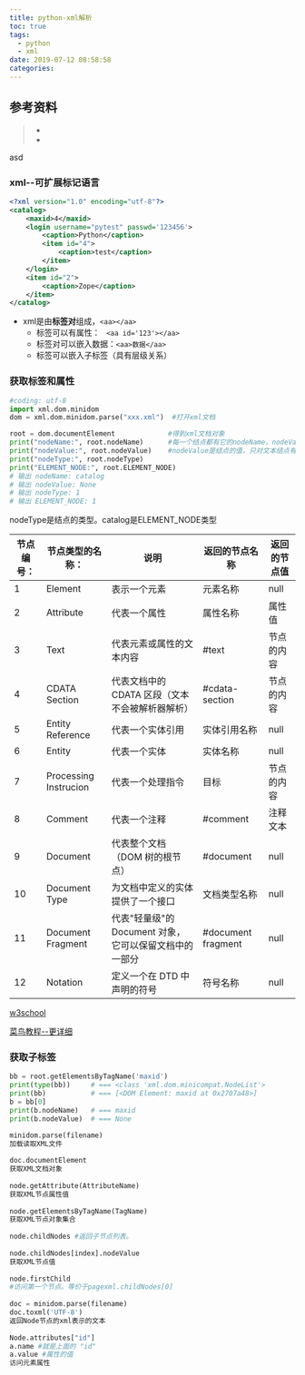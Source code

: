 ```yaml
---
title: python-xml解析
toc: true
tags:
  - python
  - xml
date: 2019-07-12 08:58:58
categories:
---
```






## 参考资料
> - []()
> - []()




asd

### xml--可扩展标记语言

```xml
<?xml version="1.0" encoding="utf-8"?>
<catalog>
    <maxid>4</maxid>
    <login username="pytest" passwd='123456'>
        <caption>Python</caption>
        <item id="4">
            <caption>test</caption>
        </item>
    </login>
    <item id="2">
        <caption>Zope</caption>
    </item>
</catalog>
```

- xml是由**标签对**组成，```<aa></aa>```
  - 标签可以有属性： ``` <aa id='123'></aa>```
  - 标签对可以嵌入数据：```<aa>数据</aa>```
  - 标签可以嵌入子标签（具有层级关系）



### 获取标签和属性

```python
#coding: utf-8
import xml.dom.minidom
dom = xml.dom.minidom.parse("xxx.xml")  #打开xml文档

root = dom.documentElement             #得到xml文档对象
print("nodeName:", root.nodeName)      #每一个结点都有它的nodeName，nodeValue，nodeType属性
print("nodeValue:", root.nodeValue)    #nodeValue是结点的值，只对文本结点有效
print("nodeType:", root.nodeType)
print("ELEMENT_NODE:", root.ELEMENT_NODE)
# 输出 nodeName: catalog
# 输出 nodeValue: None
# 输出 nodeType: 1
# 输出 ELEMENT_NODE: 1
```

nodeType是结点的类型。catalog是ELEMENT_NODE类型

| 节点编号： | 节点类型的名称：      | 说明                                                   | 返回的节点名称     | 返回的节点值 |
| ---------- | --------------------- | ------------------------------------------------------ | ------------------ | ------------ |
| 1          | Element               | 表示一个元素                                           | 元素名称           | null         |
| 2          | Attribute             | 代表一个属性                                           | 属性名称           | 属性值       |
| 3          | Text                  | 代表元素或属性的文本内容                               | #text              | 节点的内容   |
| 4          | CDATA Section         | 代表文档中的 CDATA 区段（文本不会被解析器解析）        | #cdata-section     | 节点的内容   |
| 5          | Entity Reference      | 代表一个实体引用                                       | 实体引用名称       | null         |
| 6          | Entity                | 代表一个实体                                           | 实体名称           | null         |
| 7          | Processing Instrucion | 代表一个处理指令                                       | 目标               | 节点的内容   |
| 8          | Comment               | 代表一个注释                                           | #comment           | 注释文本     |
| 9          | Document              | 代表整个文档（DOM 树的根节点）                         | #document          | null         |
| 10         | Document Type         | 为文档中定义的实体提供了一个接口                       | 文档类型名称       | null         |
| 11         | Document Fragment     | 代表"轻量级"的 Document 对象，它可以保留文档中的一部分 | #document fragment | null         |
| 12         | Notation              | 定义一个在 DTD 中声明的符号                            | 符号名称           | null         |

[w3school](http://www.w3school.com.cn/xmldom/prop_element_nodetype.asp)

[菜鸟教程--更详细](http://www.runoob.com/dom/dom-nodetype.html)

### 获取子标签

```python
bb = root.getElementsByTagName('maxid')
print(type(bb))  	# === <class 'xml.dom.minicompat.NodeList'>
print(bb)    		# === [<DOM Element: maxid at 0x2707a48>]
b = bb[0]
print(b.nodeName)	# === maxid
print(b.nodeValue)	# === None
```



```python
minidom.parse(filename)
加载读取XML文件
 
doc.documentElement
获取XML文档对象
 
node.getAttribute(AttributeName)
获取XML节点属性值
 
node.getElementsByTagName(TagName)
获取XML节点对象集合
 
node.childNodes #返回子节点列表。
 
node.childNodes[index].nodeValue
获取XML节点值
 
node.firstChild
#访问第一个节点。等价于pagexml.childNodes[0]
 
doc = minidom.parse(filename)
doc.toxml('UTF-8')
返回Node节点的xml表示的文本
 
Node.attributes["id"]
a.name #就是上面的 "id"
a.value #属性的值
访问元素属性
```

